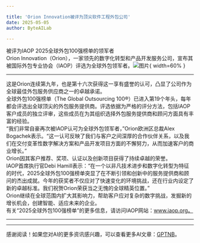 ```yaml
---

title: 'Orion Innovation被评为顶尖软件工程外包公司'
date: 2025-05-05
author: ByteAILab

---
```


被评为IAOP 2025全球外包100强榜单的领军者  
Orion Innovation（Orion），一家领先的数字化转型和产品开发服务公司，宣布其被国际外包专业协会（IAOP）评选为全球外包领军者。![图片](https://ai-techpark.com/wp-content/uploads/Orion-Innovation-1.jpg){ width=60% }

---
这是Orion连续第九年，也是第十六次获得这一享有盛誉的认可，凸显了公司作为全球最佳外包服务供应商之一的卓越承诺。  
全球外包100强榜单（The Global Outsourcing 100®）已进入第19个年头，每年都会评选出全球顶尖的外包服务提供商。评选依据为严格的评分方法，包括IAOP客户成员的独立评审，这些成员在为其组织选择外包服务提供商和顾问方面具有丰富的经验。  
“我们非常自豪再次被IAOP认可为全球外包领军者，”Orion欧洲区总裁Alex Bogachek表示。“这一认可反映了我们与客户之间深厚的合作伙伴关系，以及我们在交付变革性数字解决方案和产品开发项目方面的不懈努力，从而加速客户的商业增长。”  
Orion因其客户推荐、奖项、认证以及创新项目获得了持续卓越的荣誉。  
IAOP首席执行官Debi Hamill表示：“在一个以非凡技术进步和数字化转型为特征的时代，2025全球外包100强榜单突显了在不断引领和创新中的服务提供商和顾问的杰出成就。今年的获奖者不仅应对了快速变化的环境挑战，还在行业内设定了新的卓越标准。我们祝贺Orion荣获当之无愧的全球精英位置。”  
Orion继续在全球范围内扩大其影响力，帮助客户应对复杂的数字挑战，发掘新的增长机会，创建智能、适应未来的企业。  
有关“2025全球外包100强榜单”的更多信息，请访问IAOP网站：www.iaop.org。

---
---
感谢阅读！如果您对AI的更多资讯感兴趣，可以查看更多AI文章：[GPTNB](https://gptnb.com)。